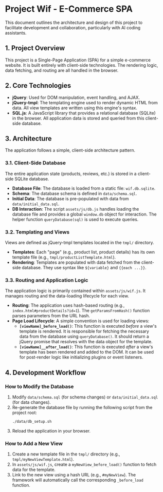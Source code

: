 # Project Wif - E-Commerce SPA

This document outlines the architecture and design of this project to facilitate development and collaboration, particularly with AI coding assistants.

## 1. Project Overview

This project is a Single-Page Application (SPA) for a simple e-commerce website. It is built entirely with client-side technologies. The rendering logic, data fetching, and routing are all handled in the browser.

## 2. Core Technologies

- **jQuery**: Used for DOM manipulation, event handling, and AJAX.
- **jQuery-tmpl**: The templating engine used to render dynamic HTML from data. All view templates are written using this engine's syntax.
- **SQL.js**: A JavaScript library that provides a relational database (SQLite) in the browser. All application data is stored and queried from this client-side database.

## 3. Architecture

The application follows a simple, client-side architecture pattern.

### 3.1. Client-Side Database

The entire application state (products, reviews, etc.) is stored in a client-side SQLite database.

- **Database File**: The database is loaded from a static file: `wif.db.sqlite`.
- **Schema**: The database schema is defined in `data/schema.sql`.
- **Initial Data**: The database is pre-populated with data from `data/initial_data.sql`.
- **DB Interaction**: The script `assets/js/db.js` handles loading the database file and provides a global `window.db` object for interaction. The helper function `queryDatabase(sql)` is used to execute queries.

### 3.2. Templating and Views

Views are defined as jQuery-tmpl templates located in the `tmpl/` directory.

- **Templates**: Each "page" (e.g., product list, product details) has its own template file (e.g., `tmpl/productListTemplate.html`).
- **Rendering**: Templates are populated with data fetched from the client-side database. They use syntax like `${variable}` and `{{each ...}}`.

### 3.3. Routing and Application Logic

The application logic is primarily contained within `assets/js/wif.js`. It manages routing and the data-loading lifecycle for each view.

- **Routing**: The application uses hash-based routing (e.g., `index.html#productDetails?id=1`). The `getParamsFromHash()` function parses parameters from the URL hash.
- **Page Load Lifecycle**: A simple convention is used for loading views:
    - **`[viewName]_before_load()`**: This function is executed *before* a view's template is rendered. It is responsible for fetching the necessary data from the database using `queryDatabase()`. It should return a jQuery promise that resolves with the data object for the template.
    - **`[viewName]__after_load()`**: This function is executed *after* a view's template has been rendered and added to the DOM. It can be used for post-render logic like initializing plugins or event listeners.

## 4. Development Workflow

### How to Modify the Database

1.  Modify `data/schema.sql` (for schema changes) or `data/initial_data.sql` (for data changes).
2.  Re-generate the database file by running the following script from the project root:
    ```bash
    ./data/db_setup.sh
    ```
3.  Reload the application in your browser.

### How to Add a New View

1.  Create a new template file in the `tmpl/` directory (e.g., `tmpl/myNewViewTemplate.html`).
2.  In `assets/js/wif.js`, create a `myNewView_before_load()` function to fetch data for the template.
3.  Link to the new view using a hash URL (e.g., `#myNewView`). The framework will automatically call the corresponding `_before_load` function.
